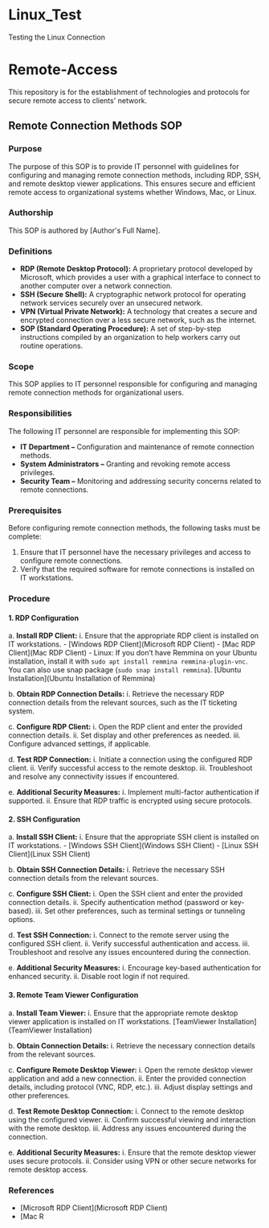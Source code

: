 # Linux_Test
Testing the Linux Connection
# Remote-Access

This repository is for the establishment of technologies and protocols for secure remote access to clients' network.

## Remote Connection Methods SOP

### Purpose

The purpose of this SOP is to provide IT personnel with guidelines for configuring and managing remote connection methods, including RDP, SSH, and remote desktop viewer applications. This ensures secure and efficient remote access to organizational systems whether Windows, Mac, or Linux.

### Authorship

This SOP is authored by [Author's Full Name].

### Definitions

- **RDP (Remote Desktop Protocol):** A proprietary protocol developed by Microsoft, which provides a user with a graphical interface to connect to another computer over a network connection.
- **SSH (Secure Shell):** A cryptographic network protocol for operating network services securely over an unsecured network.
- **VPN (Virtual Private Network):** A technology that creates a secure and encrypted connection over a less secure network, such as the internet.
- **SOP (Standard Operating Procedure):** A set of step-by-step instructions compiled by an organization to help workers carry out routine operations.

### Scope

This SOP applies to IT personnel responsible for configuring and managing remote connection methods for organizational users.

### Responsibilities

The following IT personnel are responsible for implementing this SOP:

- **IT Department –** Configuration and maintenance of remote connection methods.
- **System Administrators –** Granting and revoking remote access privileges.
- **Security Team –** Monitoring and addressing security concerns related to remote connections.

### Prerequisites

Before configuring remote connection methods, the following tasks must be complete:

1. Ensure that IT personnel have the necessary privileges and access to configure remote connections.
2. Verify that the required software for remote connections is installed on IT workstations.

### Procedure

#### 1. RDP Configuration

a. **Install RDP Client:**
   i. Ensure that the appropriate RDP client is installed on IT workstations.
      - [Windows RDP Client](Microsoft RDP Client)
      - [Mac RDP Client](Mac RDP Client)
      - Linux: If you don’t have Remmina on your Ubuntu installation, install it with `sudo apt install remmina remmina-plugin-vnc`. You can also use snap package (`sudo snap install remmina`). [Ubuntu Installation](Ubuntu Installation of Remmina)

b. **Obtain RDP Connection Details:**
   i. Retrieve the necessary RDP connection details from the relevant sources, such as the IT ticketing system.

c. **Configure RDP Client:**
   i. Open the RDP client and enter the provided connection details.
   ii. Set display and other preferences as needed.
   iii. Configure advanced settings, if applicable.

d. **Test RDP Connection:**
   i. Initiate a connection using the configured RDP client.
   ii. Verify successful access to the remote desktop.
   iii. Troubleshoot and resolve any connectivity issues if encountered.

e. **Additional Security Measures:**
   i. Implement multi-factor authentication if supported.
   ii. Ensure that RDP traffic is encrypted using secure protocols.

#### 2. SSH Configuration

a. **Install SSH Client:**
   i. Ensure that the appropriate SSH client is installed on IT workstations.
      - [Windows SSH Client](Windows SSH Client)
      - [Linux SSH Client](Linux SSH Client)

b. **Obtain SSH Connection Details:**
   i. Retrieve the necessary SSH connection details from the relevant sources.

c. **Configure SSH Client:**
   i. Open the SSH client and enter the provided connection details.
   ii. Specify authentication method (password or key-based).
   iii. Set other preferences, such as terminal settings or tunneling options.

d. **Test SSH Connection:**
   i. Connect to the remote server using the configured SSH client.
   ii. Verify successful authentication and access.
   iii. Troubleshoot and resolve any issues encountered during the connection.

e. **Additional Security Measures:**
   i. Encourage key-based authentication for enhanced security.
   ii. Disable root login if not required.

#### 3. Remote Team Viewer Configuration

a. **Install Team Viewer:**
   i. Ensure that the appropriate remote desktop viewer application is installed on IT workstations. [TeamViewer Installation](TeamViewer Installation)

b. **Obtain Connection Details:**
   i. Retrieve the necessary connection details from the relevant sources.

c. **Configure Remote Desktop Viewer:**
   i. Open the remote desktop viewer application and add a new connection.
   ii. Enter the provided connection details, including protocol (VNC, RDP, etc.).
   iii. Adjust display settings and other preferences.

d. **Test Remote Desktop Connection:**
   i. Connect to the remote desktop using the configured viewer.
   ii. Confirm successful viewing and interaction with the remote desktop.
   iii. Address any issues encountered during the connection.

e. **Additional Security Measures:**
   i. Ensure that the remote desktop viewer uses secure protocols.
   ii. Consider using VPN or other secure networks for remote desktop access.

### References

- [Microsoft RDP Client](Microsoft RDP Client)
- [Mac R
